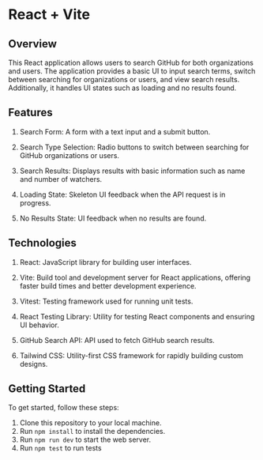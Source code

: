 # React + Vite

## Overview

This React application allows users to search GitHub for both organizations and users. The application provides a basic UI to input search terms, switch between searching for organizations or users, and view search results. Additionally, it handles UI states such as loading and no results found.

## Features

1. Search Form: A form with a text input and a submit button.

2. Search Type Selection: Radio buttons to switch between searching for GitHub organizations or users.

3. Search Results: Displays results with basic information such as name and number of watchers.

4. Loading State: Skeleton UI feedback when the API request is in progress.

5. No Results State: UI feedback when no results are found.

## Technologies

1. React: JavaScript library for building user interfaces.

2. Vite: Build tool and development server for React applications, offering faster build times and better development experience.

3. Vitest: Testing framework used for running unit tests.

4. React Testing Library: Utility for testing React components and ensuring UI behavior.

5. GitHub Search API: API used to fetch GitHub search results.

6. Tailwind CSS: Utility-first CSS framework for rapidly building custom designs.

## Getting Started

To get started, follow these steps:

1. Clone this repository to your local machine. 
2. Run `npm install` to install the dependencies.
3. Run `npm run dev` to start the web server. 
4. Run `npm test` to run tests



